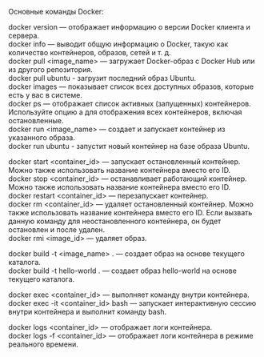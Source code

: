 Основные команды Docker:  
  
docker version — отображает информацию о версии Docker клиента и сервера.  
docker info — выводит общую информацию о Docker, такую как количество контейнеров, образов, сетей и т. д.  
docker pull <image_name> — загружает Docker-образ с Docker Hub или из другого репозитория.  
docker pull ubuntu - загрузит последний образ Ubuntu.  
docker images — показывает список всех доступных образов, которые есть у вас в системе.  
docker ps — отображает список активных (запущенных) контейнеров. Используйте опцию a для отображения всех контейнеров, включая остановленные.  
docker run <image_name> — создает и запускает контейнер из указанного образа.  
docker run ubuntu - запустит новый контейнер на базе образа Ubuntu.  

docker start <container_id> — запускает остановленный контейнер. Можно также использовать название контейнера вместо его ID.  
docker stop <container_id> — останавливает работающий контейнер. Можно также использовать название контейнера вместо его ID.  
docker restart <container_id> — перезапускает контейнер.  
docker rm <container_id> — удаляет остановленный контейнер. Можно также использовать название контейнера вместо его ID. Если вызвать данную команду для неостановленного контейнера, он будет остановлен и после удален.  
docker rmi <image_id> — удаляет образ.  

docker build -t <image_name> . — создает образ на основе текущего каталога.  
docker build -t hello-world . — создает образ hello-world на основе текущего каталога.  

docker exec <container_id> <command> — выполняет команду внутри контейнера.  
docker exec -it <container_id> bash — запускает интерактивную сессию внутри контейнера и выполнит команду bash.  

docker logs <container_id> — отображает логи контейнера.  
docker logs -f <container_id> — отображает логи контейнера в режиме реального времени.  

